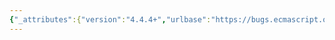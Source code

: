 ```yaml
---
{"_attributes":{"version":"4.4.4+","urlbase":"https://bugs.ecmascript.org/","maintainer":"dherman@mozilla.com"},"bug":{"bug_id":4076,"creation_ts":"2015-02-21 15:04:00 -0800","short_desc":"9.2.2 [[Call]] and 9.2.3 [[Construct]]: unnecessary ReturnIfAbrupt (4x) after PrepareForOrdinaryCall and OrdinaryCallBindThis","delta_ts":"2015-03-04 18:58:19 -0800","product":"Draft for 6th Edition","component":"technical issue","version":"Rev 34: February 20, 2015 Release Candidate 1","rep_platform":"All","op_sys":"All","bug_status":"RESOLVED","resolution":"FIXED","priority":"Normal","bug_severity":"normal","dependson":null,"everconfirmed":true,"reporter":{"uid":"claude.pache","name":"Claude Pache"},"assigned_to":{"uid":"allen","name":"Allen Wirfs-Brock"},"long_desc":[{"commentid":13251,"comment_count":0,"who":{"uid":"claude.pache","name":"Claude Pache"},"bug_when":"2015-02-21 15:04:27 -0800","thetext":"Unless I missed something, PrepareForOrdinaryCall() (cf. bug 4055) and OrdinaryCallBindThis() (cf. bug 4074) do never return an abrupt completion. It is therefore not useful to follow their invocations with a ReturnIfAbrupt.\n\nThe following steps could be deleted.\n\n9.2.2 [[Call]], steps 5 and 7;\n9.2.3 [[Construct]], steps 7 and 9b."},{"commentid":13364,"comment_count":1,"who":{"uid":"allen","name":"Allen Wirfs-Brock"},"bug_when":"2015-02-25 16:03:58 -0800","thetext":"OrdinaryCallBindThis calls fixed"},{"commentid":13392,"comment_count":2,"who":{"uid":"allen","name":"Allen Wirfs-Brock"},"bug_when":"2015-02-26 10:05:31 -0800","thetext":"fixed in rev35 editor's draft"},{"commentid":13527,"comment_count":3,"who":{"uid":"allen","name":"Allen Wirfs-Brock"},"bug_when":"2015-03-04 18:58:19 -0800","thetext":"fixed in rev35"}]}}
---
```

